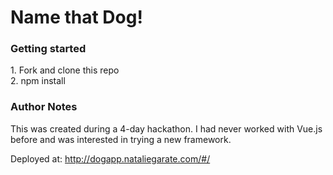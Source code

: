 <h1> Name that Dog! </h2>


<h3>Getting started </h3>
1. Fork and clone this repo <br/>
2. npm install

<h3> Author Notes </h3>
This was created during a 4-day hackathon. I had never worked with Vue.js before and was interested in trying a new framework.


Deployed at: http://dogapp.nataliegarate.com/#/


